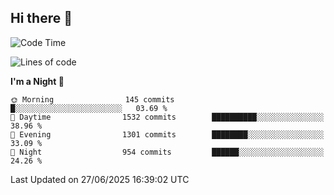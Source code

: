 ## Hi there 👋

<!--
**Wangmerlyn/Wangmerlyn** is a ✨ _special_ ✨ repository because its `README.md` (this file) appears on your GitHub profile.

Here are some ideas to get you started:

- 🔭 I’m currently working on ...
- 🌱 I’m currently learning ...
- 👯 I’m looking to collaborate on ...
- 🤔 I’m looking for help with ...
- 💬 Ask me about ...
- 📫 How to reach me: ...
- 😄 Pronouns: ...
- ⚡ Fun fact: ...
-->
<!--START_SECTION:waka-->
![Code Time](http://img.shields.io/badge/Code%20Time-383%20hrs%2058%20mins-blue)

![Lines of code](https://img.shields.io/badge/From%20Hello%20World%20I%27ve%20Written-19.6%20million%20lines%20of%20code-blue)

**I'm a Night 🦉** 

```text
🌞 Morning                145 commits         █░░░░░░░░░░░░░░░░░░░░░░░░   03.69 % 
🌆 Daytime                1532 commits        ██████████░░░░░░░░░░░░░░░   38.96 % 
🌃 Evening                1301 commits        ████████░░░░░░░░░░░░░░░░░   33.09 % 
🌙 Night                  954 commits         ██████░░░░░░░░░░░░░░░░░░░   24.26 % 
```



 Last Updated on 27/06/2025 16:39:02 UTC
<!--END_SECTION:waka-->
